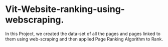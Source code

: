 # Vit-Website-ranking-using-webscraping.
In this Project, we created the data-set of all the pages and pages linked to them using web-scraping and then applied Page Ranking Algorithm to Rank.

